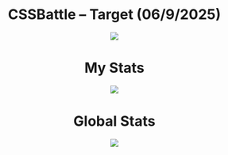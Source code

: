 <h1 align="center">CSSBattle – Target (06/9/2025)</h1>

<p align="center">
  <img src="https://github.com/user-attachments/assets/6ba449f8-e386-4a50-8e52-5b6dcc57a391">
</p>

<h1 align="center">My Stats</h1>

<p align="center">
  <img src="https://github.com/user-attachments/assets/5302cd27-a601-4de2-8430-59d41d5e7702">
</p>

<h1 align="center">Global Stats</h1>

<p align="center">
  <img src="https://github.com/user-attachments/assets/6329d9d4-748d-45ef-b669-65e0a8c8d7de">
</p>
